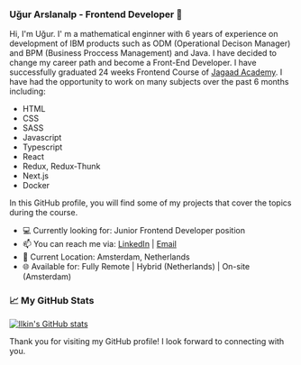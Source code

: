 ### Uğur Arslanalp - Frontend Developer 👋

Hi, I'm Uğur. I' m a mathematical enginner with 6 years of experience on development of IBM products such as ODM (Operational Decison Manager) and BPM (Business Proccess Management) and Java. I have decided to change my career path and become a Front-End Developer. I have successfully graduated 24 weeks Frontend Course of [Jagaad Academy](https://academy.jagaad.com/). I have had the opportunity to work on many subjects over the past 6 months including:

* HTML
* CSS
* SASS
* Javascript
* Typescript
* React
* Redux, Redux-Thunk
* Next.js
* Docker

In this GitHub profile, you will find some of my projects that cover the topics during the course.
* 💻 Currently looking for: Junior Frontend Developer position
* 📫 You can reach me via: [LinkedIn](https://www.linkedin.com/in/ugur-arslanalp/) | [Email](mailto:ugurarslanalp@gmail.com)
* 📍 Current Location: Amsterdam, Netherlands
* 🌐 Available for: Fully Remote | Hybrid (Netherlands) | On-site (Amsterdam)

### 📈 My GitHub Stats

[![Ilkin's GitHub stats](https://github-readme-stats.vercel.app/api?username=ugur-arslanalp&count_private=true&show_icons=true&theme=dark)](https://github.com/ugur-arslanalp/github-readme-stats)

Thank you for visiting my GitHub profile! I look forward to connecting with you.
